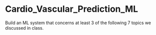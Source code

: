 # Cardio_Vascular_Prediction_ML
Build an ML system that concerns at least 3 of the following 7 topics we discussed in class.
